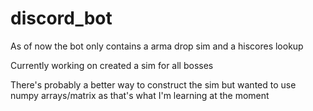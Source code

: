 # discord_bot
As of now the bot only contains a arma drop sim and a hiscores lookup

Currently working on created a sim for all bosses

There's probably a better way to construct the sim
but wanted to use numpy arrays/matrix
as that's what I'm learning at the moment
